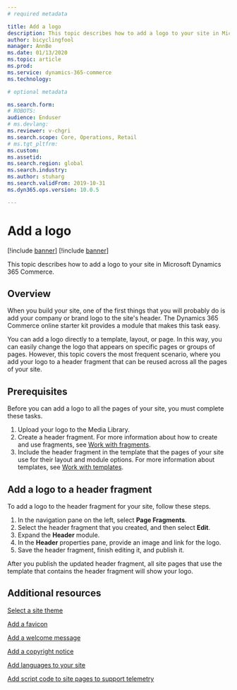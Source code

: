 ```yaml
---
# required metadata

title: Add a logo
description: This topic describes how to add a logo to your site in Microsoft Dynamics 365 Commerce.
author: bicyclingfool
manager: AnnBe
ms.date: 01/13/2020
ms.topic: article
ms.prod: 
ms.service: dynamics-365-commerce
ms.technology: 

# optional metadata

ms.search.form: 
# ROBOTS: 
audience: Enduser
# ms.devlang: 
ms.reviewer: v-chgri
ms.search.scope: Core, Operations, Retail
# ms.tgt_pltfrm: 
ms.custom: 
ms.assetid: 
ms.search.region: global
ms.search.industry:
ms.author: stuharg
ms.search.validFrom: 2019-10-31
ms.dyn365.ops.version: 10.0.5

---
```


# Add a logo

[!include [banner](includes/preview-banner.md)]
[!include [banner](includes/banner.md)]

This topic describes how to add a logo to your site in Microsoft Dynamics 365 Commerce.

## Overview

When you build your site, one of the first things that you will probably do is add your company or brand logo to the site's header. The Dynamics 365 Commerce online starter kit provides a module that makes this task easy.

You can add a logo directly to a template, layout, or page. In this way, you can easily change the logo that appears on specific pages or groups of pages. However, this topic covers the most frequent scenario, where you add your logo to a header fragment that can be reused across all the pages of your site.

## Prerequisites

Before you can add a logo to all the pages of your site, you must complete these tasks.

1. Upload your logo to the Media Library.
1. Create a header fragment. For more information about how to create and use fragments, see [Work with fragments](work-with-fragments.md).
1. Include the header fragment in the template that the pages of your site use for their layout and module options. For more information about templates, see [Work with templates](work-with-templates.md).

## Add a logo to a header fragment

To add a logo to the header fragment for your site, follow these steps.

1. In the navigation pane on the left, select **Page Fragments**.
1. Select the header fragment that you created, and then select **Edit**.
1. Expand the **Header** module.
1. In the **Header** properties pane, provide an image and link for the logo. 
1. Save the header fragment, finish editing it, and publish it.

After you publish the updated header fragment, all site pages that use the template that contains the header fragment will show your logo.

## Additional resources

[Select a site theme](select-site-theme.md)

[Add a favicon](add-favicon.md)

[Add a welcome message](add-welcome-message.md)

[Add a copyright notice](add-copyright-notice.md)

[Add languages to your site](add-languages-to-site.md)

[Add script code to site pages to support telemetry](add-telemetry.md)

